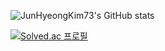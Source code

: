 ![JunHyeongKim73's GitHub stats](https://github-readme-stats.vercel.app/api?username=JunHyeongKim73&show_icons=true&theme=radical)

[![Solved.ac
프로필](http://mazassumnida.wtf/api/v2/generate_badge?boj=rla5764v)](https://solved.ac/rla5764v)
